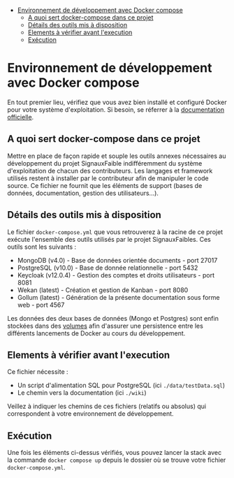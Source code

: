 <!-- START doctoc generated TOC please keep comment here to allow auto update -->
<!-- DON'T EDIT THIS SECTION, INSTEAD RE-RUN doctoc TO UPDATE -->

- [Environnement de développement avec Docker compose](#environnement-de-d%C3%A9veloppement-avec-docker-compose)
  - [A quoi sert docker-compose dans ce projet](#a-quoi-sert-docker-compose-dans-ce-projet)
  - [Détails des outils mis à disposition](#d%C3%A9tails-des-outils-mis-%C3%A0-disposition)
  - [Elements à vérifier avant l'execution](#elements-%C3%A0-v%C3%A9rifier-avant-lexecution)
  - [Exécution](#ex%C3%A9cution)

<!-- END doctoc generated TOC please keep comment here to allow auto update -->

# Environnement de développement avec Docker compose

En tout premier lieu, vérifiez que vous avez bien installé et configuré Docker pour votre système d'exploitation. Si besoin, se réferrer à la [documentation officielle](https://docs.docker.com/get-docker/).

## A quoi sert docker-compose dans ce projet

Mettre en place de façon rapide et souple les outils annexes nécessaires au développement du projet SignauxFaible indifféremment du système d'exploitation de chacun des contributeurs. Les langages et framework utilisés restent à installer par le contributeur afin de manipuler le code source. Ce fichier ne fournit que les éléments de support (bases de données, documentation, gestion des utilisateurs...).

## Détails des outils mis à disposition

Le fichier `docker-compose.yml` que vous retrouverez à la racine de ce projet exécute l'ensemble des outils utilisés par le projet SignauxFaibles. Ces outils sont les suivants :

- MongoDB (v4.0) - Base de données orientée documents - port 27017
- PostgreSQL (v10.0) - Base de donnée relationnelle - port 5432
- Keycloak (v12.0.4) - Gestion des comptes et droits utilisateurs - port 8081
- Wekan (latest) - Création et gestion de Kanban - port 8080
- Gollum (latest) - Génération de la présente documentation sous forme web - port 4567

Les données des deux bases de données (Mongo et Postgres) sont enfin stockées dans des [volumes](https://docs.docker.com/storage/volumes/) afin d'assurer une persistence entre les différents lancements de Docker au cours du développement.

## Elements à vérifier avant l'execution

Ce fichier nécessite :

- Un script d'alimentation SQL pour PostgreSQL (ici `./data/testData.sql`)
- Le chemin vers la documentation (ici `./wiki`)

Veillez à indiquer les chemins de ces fichiers (relatifs ou absolus) qui correspondent à votre environnement de développement.

## Exécution

Une fois les éléments ci-dessus vérifiés, vous pouvez lancer la stack avec la commande `docker compose up` depuis le dossier où se trouve votre fichier `docker-compose.yml`.
